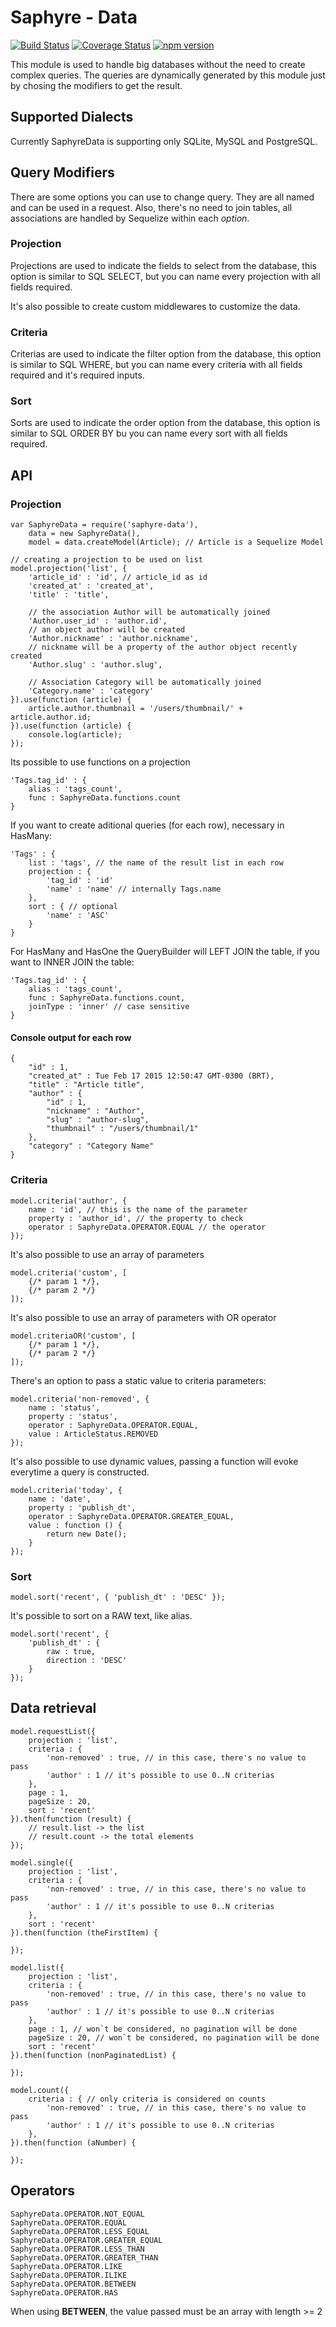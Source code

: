 # Saphyre - Data

[![Build Status](https://travis-ci.org/saphyre/saphyre-data.svg?branch=master)](https://travis-ci.org/saphyre/saphyre-data) [![Coverage Status](https://coveralls.io/repos/github/saphyre/saphyre-data/badge.svg?branch=master)](https://coveralls.io/github/saphyre/saphyre-data?branch=master) [![npm version](https://badge.fury.io/js/saphyre-data.svg)](https://badge.fury.io/js/saphyre-data)

This module is used to handle big databases without the need to create complex queries. The queries are dynamically generated by this module just by chosing the modifiers to get the result.

## Supported Dialects
Currently SaphyreData is supporting only SQLite, MySQL and PostgreSQL.

## Query Modifiers

There are some options you can use to change query.
They are all named and can be used in a request. Also, there's no need to join tables, all associations are handled by Sequelize within each *option*.

### Projection

Projections are used to indicate the fields to select from the database, this option is similar to SQL SELECT, but you can name every projection with all fields required.

It's also possible to create custom middlewares to customize the data.

### Criteria

Criterias are used to indicate the filter option from the database, this option is similar to SQL WHERE, but you can name every criteria with all fields required and it's required inputs.

### Sort

Sorts are used to indicate the order option from the database, this option is similar to SQL ORDER BY bu you can name every sort with all fields required.

## API

### Projection

    var SaphyreData = require('saphyre-data'),
        data = new SaphyreData(),
        model = data.createModel(Article); // Article is a Sequelize Model
        
    // creating a projection to be used on list
    model.projection('list', {
        'article_id' : 'id', // article_id as id
        'created_at' : 'created_at',
        'title' : 'title',
        
        // the association Author will be automatically joined
        'Author.user_id' : 'author.id', 
        // an object author will be created
        'Author.nickname' : 'author.nickname', 
        // nickname will be a property of the author object recently created
        'Author.slug' : 'author.slug',
        
        // Association Category will be automatically joined
        'Category.name' : 'category' 
    }).use(function (article) {
        article.author.thumbnail = '/users/thumbnail/' + article.author.id;
    }).use(function (article) {
        console.log(article);
    });
    
Its possible to use functions on a projection

    'Tags.tag_id' : {
        alias : 'tags_count',
        func : SaphyreData.functions.count
    }
    
If you want to create aditional queries (for each row), necessary in HasMany:

    'Tags' : {
        list : 'tags', // the name of the result list in each row
        projection : {
            'tag_id' : 'id'
            'name' : 'name' // internally Tags.name
        },
        sort : { // optional
            'name' : 'ASC'
        }
    }
    
For HasMany and HasOne the QueryBuilder will LEFT JOIN the table, if you want to INNER JOIN the table:

    'Tags.tag_id' : {
        alias : 'tags_count',
        func : SaphyreData.functions.count,
        joinType : 'inner' // case sensitive
    }
    
#### Console output for each row
    {
        "id" : 1,
        "created_at" : Tue Feb 17 2015 12:50:47 GMT-0300 (BRT),
        "title" : "Article title",
        "author" : {
            "id" : 1,
            "nickname" : "Author",
            "slug" : "author-slug",
            "thumbnail" : "/users/thumbnail/1"
        },
        "category" : "Category Name"
    }
    
### Criteria

    model.criteria('author', {
        name : 'id', // this is the name of the parameter
        property : 'author_id', // the property to check
        operator : SaphyreData.OPERATOR.EQUAL // the operator
    });
    
It's also possible to use an array of parameters
    
    model.criteria('custom', [
        {/* param 1 */}, 
        {/* param 2 */}
    ]);

It's also possible to use an array of parameters with OR operator

    model.criteriaOR('custom', [
        {/* param 1 */},
        {/* param 2 */}
    ]);
    
There's an option to pass a static value to criteria parameters:

    model.criteria('non-removed', {
        name : 'status',
        property : 'status',
        operator : SaphyreData.OPERATOR.EQUAL,
        value : ArticleStatus.REMOVED
    });
    
It's also possible to use dynamic values, passing a function will evoke everytime a query is constructed.

    model.criteria('today', {
        name : 'date',
        property : 'publish_dt',
        operator : SaphyreData.OPERATOR.GREATER_EQUAL,
        value : function () {
            return new Date();
        }
    });
    
### Sort

    model.sort('recent', { 'publish_dt' : 'DESC' });
    
It's possible to sort on a RAW text, like alias.

    model.sort('recent', {
        'publish_dt' : {
            raw : true,
            direction : 'DESC'
        }
    });
    
    
## Data retrieval

    model.requestList({
        projection : 'list',
        criteria : {
            'non-removed' : true, // in this case, there's no value to pass
            'author' : 1 // it's possible to use 0..N criterias
        },
        page : 1,
        pageSize : 20,
        sort : 'recent'
    }).then(function (result) {
        // result.list -> the list
        // result.count -> the total elements
    });
    
    model.single({
        projection : 'list',
        criteria : {
            'non-removed' : true, // in this case, there's no value to pass
            'author' : 1 // it's possible to use 0..N criterias
        },
        sort : 'recent'
    }).then(function (theFirstItem) {
        
    });

    model.list({
        projection : 'list',
        criteria : {
            'non-removed' : true, // in this case, there's no value to pass
            'author' : 1 // it's possible to use 0..N criterias
        },
        page : 1, // won`t be considered, no pagination will be done
        pageSize : 20, // won`t be considered, no pagination will be done
        sort : 'recent'
    }).then(function (nonPaginatedList) {

    });

    model.count({
        criteria : { // only criteria is considered on counts
            'non-removed' : true, // in this case, there's no value to pass
            'author' : 1 // it's possible to use 0..N criterias
        },
    }).then(function (aNumber) {

    });
    
## Operators

    SaphyreData.OPERATOR.NOT_EQUAL
    SaphyreData.OPERATOR.EQUAL
    SaphyreData.OPERATOR.LESS_EQUAL
    SaphyreData.OPERATOR.GREATER_EQUAL
    SaphyreData.OPERATOR.LESS_THAN
    SaphyreData.OPERATOR.GREATER_THAN
    SaphyreData.OPERATOR.LIKE
    SaphyreData.OPERATOR.ILIKE
    SaphyreData.OPERATOR.BETWEEN
    SaphyreData.OPERATOR.HAS
    
When using **BETWEEN**, the value passed must be an array with length >= 2
